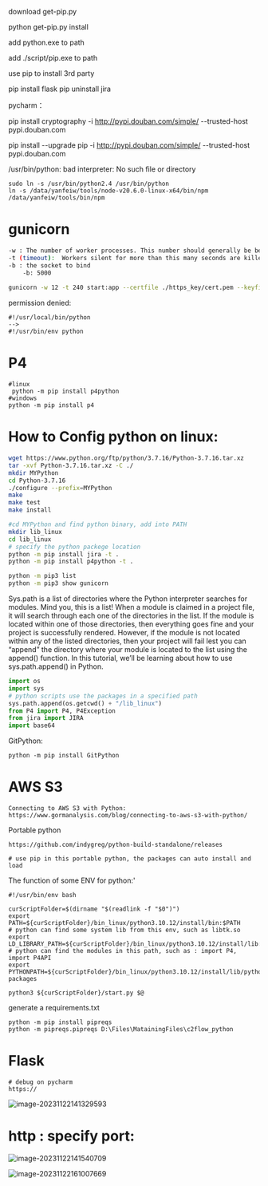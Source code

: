 download get-pip.py

python get-pip.py install

add python.exe to path

add ./script/pip.exe to path

use pip to install 3rd party

pip install flask
pip uninstall jira

pycharm：

pip install cryptography -i http://pypi.douban.com/simple/ --trusted-host pypi.douban.com

pip install --upgrade pip -i http://pypi.douban.com/simple/ --trusted-host pypi.douban.com



/usr/bin/python: bad interpreter: No such file or directory 

```
sudo ln -s /usr/bin/python2.4 /usr/bin/python
ln -s /data/yanfeiw/tools/node-v20.6.0-linux-x64/bin/npm /data/yanfeiw/tools/bin/npm
```







# gunicorn

```sh
-w : The number of worker processes. This number should generally be between 2-4 workers per core in the server. 
-t (timeout):  Workers silent for more than this many seconds are killed and restarted.
-b : the socket to bind
	-b: 5000
	
gunicorn -w 12 -t 240 start:app --certfile ./https_key/cert.pem --keyfile ./https_key/key.pem -b :5000 2>&1 | tee start.log
```

permission denied:

```
#!/usr/local/bin/python
-->
#!/usr/bin/env python
```

# P4

```
#linux
 python -m pip install p4python 
#windows
python -m pip install p4
```

# How to Config python on linux:

```sh
wget https://www.python.org/ftp/python/3.7.16/Python-3.7.16.tar.xz
tar -xvf Python-3.7.16.tar.xz -C ./
mkdir MYPython
cd Python-3.7.16
./configure --prefix=MYPython
make
make test
make install

#cd MYPython and find python binary, add into PATH
mkdir lib_linux
cd lib_linux
# specify the python packege location
python -m pip install jira -t .
python -m pip install p4python -t .

python -m pip3 list
python -m pip3 show gunicorn
```

Sys.path is a list of directories where the Python interpreter searches for modules. Mind you, this is a list! When a module is claimed in a project file, it will search through each one of the directories in the list. If the module is located within one of those directories, then everything goes fine and your project is successfully rendered. However, if the module is not located within any of the listed directories, then your project will fail lest you can “append” the directory where your module is located to the list using the append() function. In this tutorial, we’ll be learning about how to use sys.path.append() in Python.

```py
import os
import sys
# python scripts use the packages in a specified path
sys.path.append(os.getcwd() + "/lib_linux")
from P4 import P4, P4Exception
from jira import JIRA
import base64
```

GitPython:

```
python -m pip install GitPython
```

# AWS S3

```
Connecting to AWS S3 with Python:
https://www.gormanalysis.com/blog/connecting-to-aws-s3-with-python/
```

Portable python

```
https://github.com/indygreg/python-build-standalone/releases

# use pip in this portable python, the packages can auto install and load
```





The function of some ENV for python:'

```
#!/usr/bin/env bash

curScriptFolder=$(dirname "$(readlink -f "$0")")
export PATH=${curScriptFolder}/bin_linux/python3.10.12/install/bin:$PATH
# python can find some system lib from this env, such as libtk.so
export LD_LIBRARY_PATH=${curScriptFolder}/bin_linux/python3.10.12/install/lib:$LD_LIBRARY_PATH
# python can find the modules in this path, such as : import P4, import P4API
export PYTHONPATH=${curScriptFolder}/bin_linux/python3.10.12/install/lib/python3.10/site-packages

python3 ${curScriptFolder}/start.py $@

```

generate a requirements.txt

```
python -m pip install pipreqs
python -m pipreqs.pipreqs D:\Files\MatainingFiles\c2flow_python
```

# Flask

```
# debug on pycharm
https://
```

![image-20231122141329593](C:\Users\yanfeiw\AppData\Roaming\Typora\typora-user-images\image-20231122141329593.png)

# http : specify port:

![image-20231122141540709](C:\Users\yanfeiw\AppData\Roaming\Typora\typora-user-images\image-20231122141540709.png)

![image-20231122161007669](C:\Users\yanfeiw\AppData\Roaming\Typora\typora-user-images\image-20231122161007669.png)
